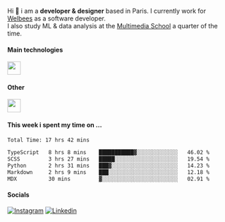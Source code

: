 Hi :wave: i am a **developer & designer** based in Paris. I currently work for [Welbees](https://www.welbees.com) as a software developer.<br /> I also study ML & data analysis at the [Multimedia School](https://www.ecole-multimedia.com/) a quarter of the time.

#### Main technologies
<img height="30" src="https://skillicons.dev/icons?i=js,ts,react,nextjs,threejs,nodejs,nestjs,laravel,mysql,git,docker" />

#### Other
<img height="30" src="https://skillicons.dev/icons?i=figma,ps,ai,ae,pr,blender,unreal,ableton" />

#### This week i spent my time on ...
<!--START_SECTION:waka-->

```txt
Total Time: 17 hrs 42 mins

TypeScript   8 hrs 8 mins    ███████████▓░░░░░░░░░░░░░   46.02 %
SCSS         3 hrs 27 mins   █████░░░░░░░░░░░░░░░░░░░░   19.54 %
Python       2 hrs 31 mins   ███▓░░░░░░░░░░░░░░░░░░░░░   14.23 %
Markdown     2 hrs 9 mins    ███░░░░░░░░░░░░░░░░░░░░░░   12.18 %
MDX          30 mins         ▓░░░░░░░░░░░░░░░░░░░░░░░░   02.91 %
```

<!--END_SECTION:waka-->

#### Socials

<a href="https://www.instagram.com/maximelbv/" target="_blank">![Instagram](https://img.shields.io/badge/Instagram-E4405F?style=for-the-badge&logo=instagram&logoColor=white)</a>
<a href="https://www.linkedin.com/in/maxime-lefebvre-85b545199" target="_blank">![Linkedin](https://img.shields.io/badge/LinkedIn-0077B5?style=for-the-badge&logo=linkedin&logoColor=white)</a>
